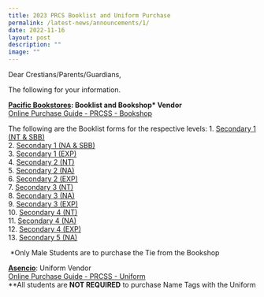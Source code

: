 ```yaml
---
title: 2023 PRCS Booklist and Uniform Purchase
permalink: /latest-news/announcements/1/
date: 2022-11-16
layout: post
description: ""
image: ""
---
```



Dear Crestians/Parents/Guardians,

The following for your information.

**[Pacific Bookstores](https://www.pacificbookstores.com/): Booklist and Bookshop\* Vendor**<br>
[Online Purchase Guide - PRCSS - Bookshop](/files/prcssbookshop.pdf)

The following are the Booklist forms for the respective levels:
1\. [Secondary 1 (NT & SBB)](/files/2023booklist1.pdf)<br>
2\. [Secondary 1 (NA & SBB)](/files/2023booklist2.pdf)<br>
3\. [Secondary 1 (EXP)](/files/2023booklist3.pdf)<br>
4\. [Secondary 2 (NT)](/files/2023booklist4.pdf)<br>
5\. [Secondary 2 (NA)](/files/2023booklist5.pdf)<br>
6\. [Secondary 2 (EXP)](/files/2023booklist6.pdf)<br>
7\. [Secondary 3 (NT)](/files/2023booklist7.pdf)<br>
8\. [Secondary 3 (NA)](/files/2023booklist8.pdf)<br>
9\. [Secondary 3 (EXP)](/files/2023booklist9.pdf)<br>
10\. [Secondary 4 (NT)](/files/2023booklist10.pdf)<br>
11\. [Secondary 4 (NA)](/files/2023booklist11.pdf)<br>
12\. [Secondary 4 (EXP)](/files/2023booklist12.pdf)<br>
13\. [Secondary 5 (NA)](/files/2023booklist13.pdf)

 \*Only Male Students are to purchase the Tie from the Bookshop
 
 **[Asencio](https://asencio.com.sg/)**: Uniform Vendor<br>
 [Online Purchase Guide - PRCSS - Uniform](/files/ascencioonline.pdf)<br>
 \*\*All students are **NOT REQUIRED** to purchase Name Tags with the Uniform